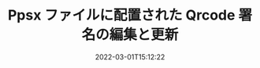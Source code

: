 ---
############################# Static ############################
layout: "auto-gen-signature"
date: 2022-03-01T15:12:22
draft: false
operation: Update
signaturetype: Qrcode
fileformat: Ppsx
productName: Java
lang: ja
productCode: java
otherformats: pdf doc docx docm dot dotm dotx odt ott rtf xls xlsx xlsm xlsb csv ods ots xltx xltm ppt pptx pps ppsx odp otp potx potm pptm ppsm
breadcrumb: Put Qrcode signature on Ppsx for Java

############################# Head ############################
head_title: "Ppsx ファイルに配置された Qrcode 署名を Java で更新します"
head_description: "署名済みの Ppsx ドキュメントの Qrcode 署名の更新には、シンプルでわかりやすい Java コードを使用してください。"

############################# Header ############################
title: "Ppsx ファイルに配置された Qrcode 署名の編集と更新"
description: "Java の API は、Ppsx ドキュメントで更新する Qrcode 署名の機能を提供します。 Ppsx ドキュメント内の電子署名を数行の Java コードですばやく簡単に更新します。"
bg_image: "https://cms.admin.containerize.com/templates/aspose/App_Themes/V3/images/bg/header1.png"
bg_overlay: false
button:
    enable: true

############################# SubMenu ############################
submenu:
    enable: true

    left:
        img_alt: "GroupDocs.Signature for Java"
        image: "https://cms.admin.containerize.com/templates/groupdocs/images/product-logos/90x90-noborder/groupdocs-signature-java.png"
        product: "GroupDocs.Signature"
        platform: "Java"



############################# About ############################
about:
    enable: true
    title: "GroupDocs.Signature for Java API の機能について学ぶ"
    content: |
        [GroupDocs.Signature for Java](https://products.groupdocs.com/signature/java/) API 機能には、電子署名を使用してオンデマンド ドキュメント形式を処理する手段が多数含まれています。テキスト、画像、デジタル証明書、バーコード、QR コード、スタンプ、メタデータなど、幅広い電子署名がサポートされています。顧客は、PDF、MS Word ドキュメント、MS Excel ワークブック、MS PowerPoint プレゼンテーション、Adobe Photoshop ファイル、およびさまざまな画像形式でデジタル署名を追加、削除、編集、検証、または検索できます。便利な機能や設定がたくさんあります。
    

############################# Steps ############################
steps:
    enable: true
    title_left: "Ppsx ドキュメントの Qrcode 署名を変更する方法"
    content_left: |
        [GroupDocs.Signature for Java](https://products.groupdocs.com/signature/java/) には、Ppsx ドキュメントに配置された Qrcode 署名の更新などの便利な機能が含まれています。追加のコードなしで署名機能を変更できます。
        
        * まず、更新されるはずのドキュメントへのコンストラクタ パラメータ パスとして渡される Signature オブジェクトを作成します。
        * 次に、適切な特定の署名オブジェクトをインスタンス化し、変更する必要があるその識別子とプロパティを設定します。
        * 最後に、特定の署名オブジェクトを渡して Signature の Update メソッドを呼び出します。
        * あなたの通知に結果を更新するプロセス。

    title_right: "システム要求"
    content_right: |
        GroupDocs.Signature for Java は、すべての主要なプラットフォームとオペレーティング システムでサポートされています。以下のコードを実行する前に、システムに次の前提条件がインストールされていることを確認してください。

        * オペレーティング システム: Microsoft Windows、Linux、MacOS
        * 開発環境: NetBeans, Intellij IDEA, Eclipse, etc.
        * Java runtime: J2SE 6.0 and above
        * [Maven](https://repository.groupdocs.com/webapp/#/artifacts/browse/tree/General/repo/com/groupdocs/groupdocs-signature) から GroupDocs.Signature for Java の最新バージョンをダウンロードします
         
    code: |
        ```java    
                
        // Set up input Ppsx file
        String filePath = "input.ppsx";
        // Set up output file
        String outputFilePath = "output.ppsx";

        // Instantiate Signature for input file
        Signature signature = new Signature(filePath);

        // Id of signature which is supposed to be updated
        // such Id might be got as a result of search operation
        String id = "eff64a14-dad9-47b0-88e5-2ee4e3604e71";

        // provide signature features to update
        // set up particular signature id
        QrCodeSignature signatureToUpdate = new QrCodeSignature(id);

        // specify signature width
        signatureToUpdate.setWidth(200);
        // specify signature height
        signatureToUpdate.setHeight(200);
        // set left position
        signatureToUpdate.setLeft(120);
        // set top position
        signatureToUpdate.setTop(160);

        // update signature
        Boolean updateResult = signature.update(outputFilePath, signatureToUpdate);

        // process updation result
        if (updateResult)
        {
                System.out.println("Signature was updated successfully!");
        }
        ```

############################# Demos ############################
demos:
    enable: true
    title: "ドキュメント ページの Qrcode 署名の更新 - ライブ デモ"
    content: |
       [GroupDocs.Signature App](https://products.groupdocs.app/signature/family) Web サイトにアクセスして、Ppsx ドキュメントのさまざまな電子署名を今すぐ編集してください。          

############################# More Formats ############################
more_formats:
    enable: true
    title: "Java を介してさまざまな Qrcode 署名を更新します"
    content: |
        "さまざまなドキュメント形式に配置されているデジタル署名を編集します。追加のコードなしで署名データを更新します。"
    format: 
       
       
back_to_top:
    enable: true
---
